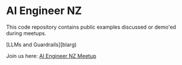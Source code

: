 # AI Engineer NZ 
This code repository contains public examples discussed or demo'ed during meetups. 

[LLMs and Guardrails][blarg)

Join us here:
[AI Engineer NZ Meetup](https://lu.ma/aiengineer)
